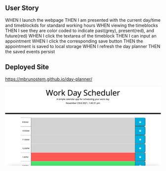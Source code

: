 ## User Story
WHEN I launch the webpage
THEN I am presented with the current day/time and timeblockds for standard working hours
WHEN viewing the timeblocks
THEN I see they are color coded to indicate past(grey), present(red), and future(red)
WHEN I click the textarea of the timeblock
THEN I can input an appointment
WHEN I click the corresponding save button
THEN the appointment is saved to local storage
WHEN I refresh the day planner
THEN the saved events persist

## Deployed Site
https://mbrunostem.github.io/day-planner/

![Deployed site landing page](./assets/images/landing-page.png)